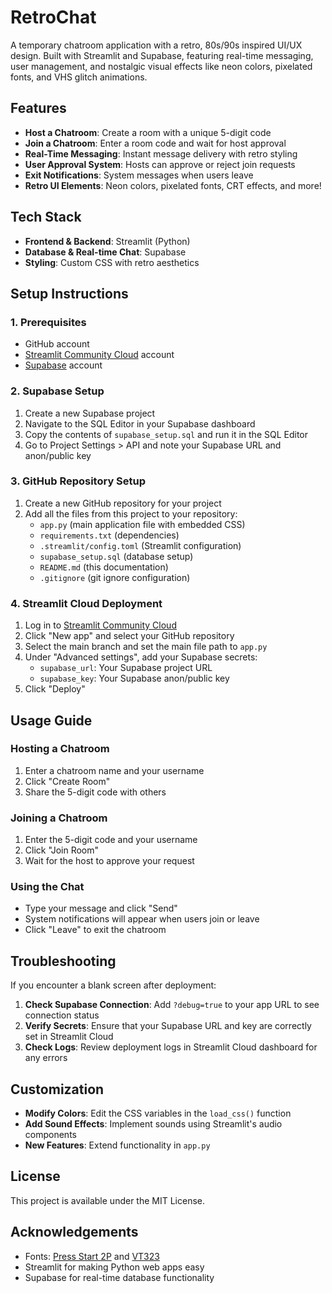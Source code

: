 # RetroChat

A temporary chatroom application with a retro, 80s/90s inspired UI/UX design. Built with Streamlit and Supabase, featuring real-time messaging, user management, and nostalgic visual effects like neon colors, pixelated fonts, and VHS glitch animations.



## Features

- **Host a Chatroom**: Create a room with a unique 5-digit code
- **Join a Chatroom**: Enter a room code and wait for host approval
- **Real-Time Messaging**: Instant message delivery with retro styling
- **User Approval System**: Hosts can approve or reject join requests
- **Exit Notifications**: System messages when users leave
- **Retro UI Elements**: Neon colors, pixelated fonts, CRT effects, and more!

## Tech Stack

- **Frontend & Backend**: Streamlit (Python)
- **Database & Real-time Chat**: Supabase
- **Styling**: Custom CSS with retro aesthetics

## Setup Instructions

### 1. Prerequisites

- GitHub account
- [Streamlit Community Cloud](https://streamlit.io/cloud) account
- [Supabase](https://supabase.com/) account

### 2. Supabase Setup

1. Create a new Supabase project
2. Navigate to the SQL Editor in your Supabase dashboard
3. Copy the contents of `supabase_setup.sql` and run it in the SQL Editor
4. Go to Project Settings > API and note your Supabase URL and anon/public key

### 3. GitHub Repository Setup

1. Create a new GitHub repository for your project
2. Add all the files from this project to your repository:
   - `app.py` (main application file with embedded CSS)
   - `requirements.txt` (dependencies)
   - `.streamlit/config.toml` (Streamlit configuration)
   - `supabase_setup.sql` (database setup)
   - `README.md` (this documentation)
   - `.gitignore` (git ignore configuration)

### 4. Streamlit Cloud Deployment

1. Log in to [Streamlit Community Cloud](https://streamlit.io/cloud)
2. Click "New app" and select your GitHub repository
3. Select the main branch and set the main file path to `app.py`
4. Under "Advanced settings", add your Supabase secrets:
   - `supabase_url`: Your Supabase project URL
   - `supabase_key`: Your Supabase anon/public key
5. Click "Deploy"

## Usage Guide

### Hosting a Chatroom

1. Enter a chatroom name and your username
2. Click "Create Room"
3. Share the 5-digit code with others

### Joining a Chatroom

1. Enter the 5-digit code and your username
2. Click "Join Room"
3. Wait for the host to approve your request

### Using the Chat

- Type your message and click "Send"
- System notifications will appear when users join or leave
- Click "Leave" to exit the chatroom

## Troubleshooting

If you encounter a blank screen after deployment:

1. **Check Supabase Connection**: Add `?debug=true` to your app URL to see connection status
2. **Verify Secrets**: Ensure that your Supabase URL and key are correctly set in Streamlit Cloud
3. **Check Logs**: Review deployment logs in Streamlit Cloud dashboard for any errors

## Customization

- **Modify Colors**: Edit the CSS variables in the `load_css()` function
- **Add Sound Effects**: Implement sounds using Streamlit's audio components
- **New Features**: Extend functionality in `app.py`

## License

This project is available under the MIT License.

## Acknowledgements

- Fonts: [Press Start 2P](https://fonts.google.com/specimen/Press+Start+2P) and [VT323](https://fonts.google.com/specimen/VT323)
- Streamlit for making Python web apps easy
- Supabase for real-time database functionality
